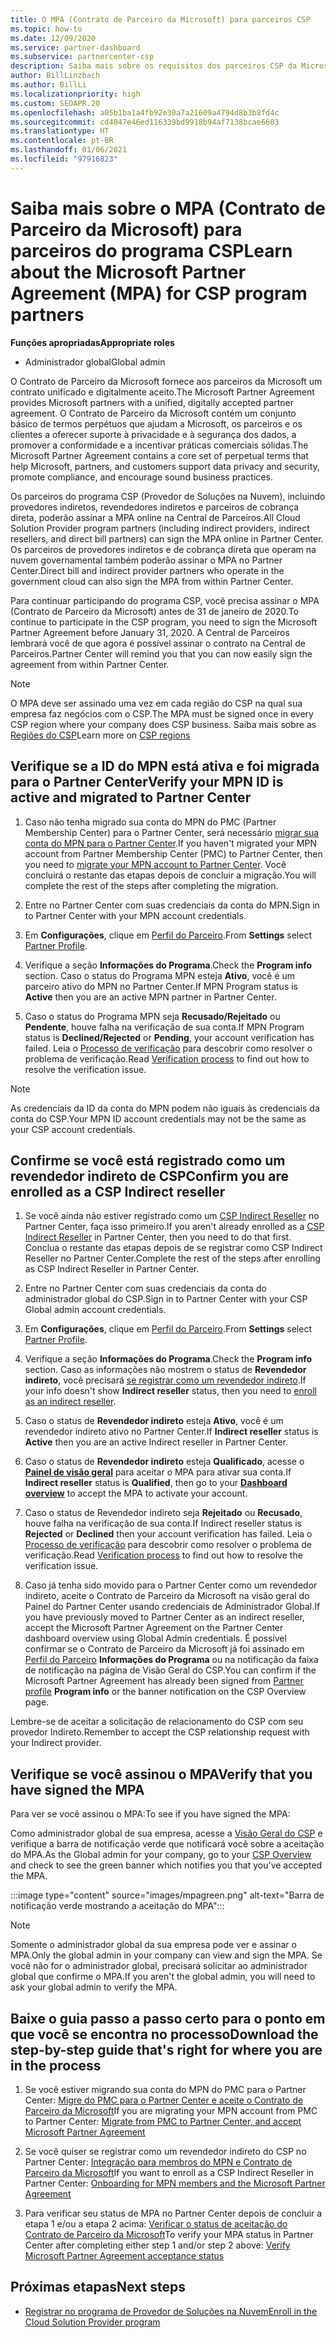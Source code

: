 ```yaml
---
title: O MPA (Contrato de Parceiro da Microsoft) para parceiros CSP
ms.topic: how-to
ms.date: 12/09/2020
ms.service: partner-dashboard
ms.subservice: partnercenter-csp
description: Saiba mais sobre os requisitos dos parceiros CSP da Microsoft para assinar e verificar esse MPA (Contrato de Parceiro da Microsoft) unificado e digitalmente aceito.
author: BillLinzbach
ms.author: BillLi
ms.localizationpriority: high
ms.custom: SEOAPR.20
ms.openlocfilehash: a05b1ba1a4fb92e30a7a21609a4794d8b3b8fd4c
ms.sourcegitcommit: cd4047e46ed116339bd9918b94af7138bcae6603
ms.translationtype: HT
ms.contentlocale: pt-BR
ms.lasthandoff: 01/06/2021
ms.locfileid: "97916823"
---
```

# <a name="learn-about-the-microsoft-partner-agreement-mpa-for-csp-program-partners"></a><span data-ttu-id="d6d34-103">Saiba mais sobre o MPA (Contrato de Parceiro da Microsoft) para parceiros do programa CSP</span><span class="sxs-lookup"><span data-stu-id="d6d34-103">Learn about the Microsoft Partner Agreement (MPA) for CSP program partners</span></span>

<span data-ttu-id="d6d34-104">**Funções apropriadas**</span><span class="sxs-lookup"><span data-stu-id="d6d34-104">**Appropriate roles**</span></span>

- <span data-ttu-id="d6d34-105">Administrador global</span><span class="sxs-lookup"><span data-stu-id="d6d34-105">Global admin</span></span>

<span data-ttu-id="d6d34-106">O Contrato de Parceiro da Microsoft fornece aos parceiros da Microsoft um contrato unificado e digitalmente aceito.</span><span class="sxs-lookup"><span data-stu-id="d6d34-106">The Microsoft Partner Agreement provides Microsoft partners with a unified, digitally accepted partner agreement.</span></span> <span data-ttu-id="d6d34-107">O Contrato de Parceiro da Microsoft contém um conjunto básico de termos perpétuos que ajudam a Microsoft, os parceiros e os clientes a oferecer suporte à privacidade e à segurança dos dados, a promover a conformidade e a incentivar práticas comerciais sólidas.</span><span class="sxs-lookup"><span data-stu-id="d6d34-107">The Microsoft Partner Agreement contains a core set of perpetual terms that help Microsoft, partners, and customers support data privacy and security, promote compliance, and encourage sound business practices.</span></span>

<span data-ttu-id="d6d34-108">Os parceiros do programa CSP (Provedor de Soluções na Nuvem), incluindo provedores indiretos, revendedores indiretos e parceiros de cobrança direta, poderão assinar a MPA online na Central de Parceiros.</span><span class="sxs-lookup"><span data-stu-id="d6d34-108">All Cloud Solution Provider program partners (including indirect providers, indirect resellers, and direct bill partners) can sign the MPA online in Partner Center.</span></span> <span data-ttu-id="d6d34-109">Os parceiros de provedores indiretos e de cobrança direta que operam na nuvem governamental também poderão assinar o MPA no Partner Center.</span><span class="sxs-lookup"><span data-stu-id="d6d34-109">Direct bill and indirect provider partners who operate in the government cloud can also sign the MPA from within Partner Center.</span></span>

<span data-ttu-id="d6d34-110">Para continuar participando do programa CSP, você precisa assinar o MPA (Contrato de Parceiro da Microsoft) antes de 31 de janeiro de 2020.</span><span class="sxs-lookup"><span data-stu-id="d6d34-110">To continue to participate in the CSP program, you need to sign the Microsoft Partner Agreement before January 31, 2020.</span></span> <span data-ttu-id="d6d34-111">A Central de Parceiros lembrará você de que agora é possível assinar o contrato na Central de Parceiros.</span><span class="sxs-lookup"><span data-stu-id="d6d34-111">Partner Center will remind you that you can now easily sign the agreement from within Partner Center.</span></span>

>[!NOTE]
><span data-ttu-id="d6d34-112">O MPA deve ser assinado uma vez em cada região do CSP na qual sua empresa faz negócios com o CSP.</span><span class="sxs-lookup"><span data-stu-id="d6d34-112">The MPA must be signed once in every CSP region where your company does CSP business.</span></span> <span data-ttu-id="d6d34-113">Saiba mais sobre as [Regiões do CSP](regional-authorization-overview.md)</span><span class="sxs-lookup"><span data-stu-id="d6d34-113">Learn more on [CSP regions](regional-authorization-overview.md)</span></span> 

## <a name="verify-your-mpn-id-is-active-and-migrated-to-partner-center"></a><span data-ttu-id="d6d34-114">Verifique se a ID do MPN está ativa e foi migrada para o Partner Center</span><span class="sxs-lookup"><span data-stu-id="d6d34-114">Verify your MPN ID is active and migrated to Partner Center</span></span>

1. <span data-ttu-id="d6d34-115">Caso não tenha migrado sua conta do MPN do PMC (Partner Membership Center) para o Partner Center, será necessário [migrar sua conta do MPN para o Partner Center](move-pmc-pc-map.md).</span><span class="sxs-lookup"><span data-stu-id="d6d34-115">If you haven't migrated your MPN account from Partner Membership Center (PMC) to Partner Center, then you need to [migrate your MPN account to Partner Center](move-pmc-pc-map.md).</span></span> <span data-ttu-id="d6d34-116">Você concluirá o restante das etapas depois de concluir a migração.</span><span class="sxs-lookup"><span data-stu-id="d6d34-116">You will complete the rest of the steps after completing the migration.</span></span> 

1. <span data-ttu-id="d6d34-117">Entre no Partner Center com suas credenciais da conta do MPN.</span><span class="sxs-lookup"><span data-stu-id="d6d34-117">Sign in to Partner Center with your MPN account credentials.</span></span>
 
1. <span data-ttu-id="d6d34-118">Em **Configurações**, clique em [Perfil do Parceiro](https://partner.microsoft.com/pcv/accountsettings/connectedpartnerprofile).</span><span class="sxs-lookup"><span data-stu-id="d6d34-118">From **Settings** select [Partner Profile](https://partner.microsoft.com/pcv/accountsettings/connectedpartnerprofile).</span></span>

1. <span data-ttu-id="d6d34-119">Verifique a seção **Informações do Programa**.</span><span class="sxs-lookup"><span data-stu-id="d6d34-119">Check the **Program info** section.</span></span> <span data-ttu-id="d6d34-120">Caso o status do Programa MPN esteja **Ativo**, você é um parceiro ativo do MPN no Partner Center.</span><span class="sxs-lookup"><span data-stu-id="d6d34-120">If MPN Program status is **Active** then you are an active MPN partner in Partner Center.</span></span>
 
1. <span data-ttu-id="d6d34-121">Caso o status do Programa MPN seja **Recusado/Rejeitado** ou **Pendente**, houve falha na verificação de sua conta.</span><span class="sxs-lookup"><span data-stu-id="d6d34-121">If MPN Program status is **Declined/Rejected** or **Pending**, your account verification has failed.</span></span> <span data-ttu-id="d6d34-122">Leia o [Processo de verificação](verification-responses.md) para descobrir como resolver o problema de verificação.</span><span class="sxs-lookup"><span data-stu-id="d6d34-122">Read [Verification process](verification-responses.md) to find out how to resolve the verification issue.</span></span>



>[!NOTE]
><span data-ttu-id="d6d34-123">As credenciais da ID da conta do MPN podem não iguais às credenciais da conta do CSP.</span><span class="sxs-lookup"><span data-stu-id="d6d34-123">Your MPN ID account credentials may not be the same as your CSP account credentials.</span></span>

## <a name="confirm-you-are-enrolled-as-a-csp-indirect-reseller"></a><span data-ttu-id="d6d34-124">Confirme se você está registrado como um revendedor indireto de CSP</span><span class="sxs-lookup"><span data-stu-id="d6d34-124">Confirm you are enrolled as a CSP Indirect reseller</span></span>

1. <span data-ttu-id="d6d34-125">Se você ainda não estiver registrado como um [CSP Indirect Reseller](indirect-reseller-tasks-in-partner-center.md) no Partner Center, faça isso primeiro.</span><span class="sxs-lookup"><span data-stu-id="d6d34-125">If you aren't already enrolled as a [CSP Indirect Reseller](indirect-reseller-tasks-in-partner-center.md) in Partner Center, then you need to do that first.</span></span> <span data-ttu-id="d6d34-126">Conclua o restante das etapas depois de se registrar como CSP Indirect Reseller no Partner Center.</span><span class="sxs-lookup"><span data-stu-id="d6d34-126">Complete the rest of the steps after enrolling as CSP Indirect Reseller in Partner Center.</span></span>

1. <span data-ttu-id="d6d34-127">Entre no Partner Center com suas credenciais da conta do administrador global do CSP.</span><span class="sxs-lookup"><span data-stu-id="d6d34-127">Sign in to Partner Center with your CSP Global admin account credentials.</span></span>

1. <span data-ttu-id="d6d34-128">Em **Configurações**, clique em [Perfil do Parceiro](https://partner.microsoft.com/pcv/accountsettings/partnerprofile).</span><span class="sxs-lookup"><span data-stu-id="d6d34-128">From **Settings** select [Partner Profile](https://partner.microsoft.com/pcv/accountsettings/partnerprofile).</span></span>

1. <span data-ttu-id="d6d34-129">Verifique a seção **Informações do Programa**.</span><span class="sxs-lookup"><span data-stu-id="d6d34-129">Check the **Program info** section.</span></span> <span data-ttu-id="d6d34-130">Caso as informações não mostrem o status de **Revendedor indireto**, você precisará [se registrar como um revendedor indireto](indirect-reseller-tasks-in-partner-center.md).</span><span class="sxs-lookup"><span data-stu-id="d6d34-130">If your info doesn't show **Indirect reseller** status, then you need to [enroll as an indirect reseller](indirect-reseller-tasks-in-partner-center.md).</span></span>

1. <span data-ttu-id="d6d34-131">Caso o status de **Revendedor indireto** esteja **Ativo**, você é um revendedor indireto ativo no Partner Center.</span><span class="sxs-lookup"><span data-stu-id="d6d34-131">If  **Indirect reseller** status is **Active** then you are an active Indirect reseller in Partner Center.</span></span>
 
4. <span data-ttu-id="d6d34-132">Caso o status de **Revendedor indireto** esteja **Qualificado**, acesse o [**Painel de visão geral**](https://partner.microsoft.com/pcv/dashboard/overview) para aceitar o MPA para ativar sua conta.</span><span class="sxs-lookup"><span data-stu-id="d6d34-132">If  **Indirect reseller** status is **Qualified**, then go to your [**Dashboard overview**](https://partner.microsoft.com/pcv/dashboard/overview) to accept the MPA to activate your account.</span></span>
 
1. <span data-ttu-id="d6d34-133">Caso o status de Revendedor indireto seja **Rejeitado** ou **Recusado**, houve falha na verificação de sua conta.</span><span class="sxs-lookup"><span data-stu-id="d6d34-133">If Indirect reseller status is **Rejected** or **Declined** then your account verification has failed.</span></span> <span data-ttu-id="d6d34-134">Leia o [Processo de verificação](verification-responses.md) para descobrir como resolver o problema de verificação.</span><span class="sxs-lookup"><span data-stu-id="d6d34-134">Read [Verification process](verification-responses.md) to find out how to resolve the verification issue.</span></span>

1. <span data-ttu-id="d6d34-135">Caso já tenha sido movido para o Partner Center como um revendedor indireto, aceite o Contrato de Parceiro da Microsoft na visão geral do Painel do Partner Center usando credenciais de Administrador Global.</span><span class="sxs-lookup"><span data-stu-id="d6d34-135">If you have previously moved to Partner Center as an indirect reseller, accept the Microsoft Partner Agreement on the Partner Center dashboard overview using Global Admin credentials.</span></span> <span data-ttu-id="d6d34-136">É possível confirmar se o Contrato de Parceiro da Microsoft já foi assinado em [Perfil do Parceiro](https://partner.microsoft.com/pcv/accountsettings/partnerprofile) **Informações do Programa** ou na notificação da faixa de notificação na página de Visão Geral do CSP.</span><span class="sxs-lookup"><span data-stu-id="d6d34-136">You can confirm if the Microsoft Partner Agreement has already been signed from [Partner profile](https://partner.microsoft.com/pcv/accountsettings/partnerprofile) **Program info** or the banner notification on the CSP Overview page.</span></span>

<span data-ttu-id="d6d34-137">Lembre-se de aceitar a solicitação de relacionamento do CSP com seu provedor Indireto.</span><span class="sxs-lookup"><span data-stu-id="d6d34-137">Remember to accept the CSP relationship request with your Indirect provider.</span></span>

## <a name="verify-that-you-have-signed-the-mpa"></a><span data-ttu-id="d6d34-138">Verifique se você assinou o MPA</span><span class="sxs-lookup"><span data-stu-id="d6d34-138">Verify that you have signed the MPA</span></span>

<span data-ttu-id="d6d34-139">Para ver se você assinou o MPA:</span><span class="sxs-lookup"><span data-stu-id="d6d34-139">To see if you have signed the MPA:</span></span>

 <span data-ttu-id="d6d34-140">Como administrador global de sua empresa, acesse a [Visão Geral do CSP](https://partner.microsoft.com/pcv/dashboard/overview) e verifique a barra de notificação verde que notificará você sobre a aceitação do MPA.</span><span class="sxs-lookup"><span data-stu-id="d6d34-140">As the Global admin for your company, go to your [CSP Overview](https://partner.microsoft.com/pcv/dashboard/overview) and check to see the green banner which notifies you that you've accepted the MPA.</span></span>

 
:::image type="content" source="images/mpagreen.png" alt-text="Barra de notificação verde mostrando a aceitação do MPA":::

>[!NOTE]
><span data-ttu-id="d6d34-142">Somente o administrador global da sua empresa pode ver e assinar o MPA.</span><span class="sxs-lookup"><span data-stu-id="d6d34-142">Only the global admin in your company can view and sign the MPA.</span></span> <span data-ttu-id="d6d34-143">Se você não for o administrador global, precisará solicitar ao administrador global que confirme o MPA.</span><span class="sxs-lookup"><span data-stu-id="d6d34-143">If you aren't the global admin, you will need to ask your global admin to verify the MPA.</span></span>


## <a name="download-the-step-by-step-guide-thats-right-for-where-you-are-in-the-process"></a><span data-ttu-id="d6d34-144">Baixe o guia passo a passo certo para o ponto em que você se encontra no processo</span><span class="sxs-lookup"><span data-stu-id="d6d34-144">Download the step-by-step guide that's right for where you are in the process</span></span>

1. <span data-ttu-id="d6d34-145">Se você estiver migrando sua conta do MPN do PMC para o Partner Center: [Migre do PMC para o Partner Center e aceite o Contrato de Parceiro da Microsoft](https://assetsprod.microsoft.com/mpn/migrate-pmc-pc-mpa-guide.pptx)</span><span class="sxs-lookup"><span data-stu-id="d6d34-145">If you are migrating your MPN account from PMC to Partner Center: [Migrate from PMC to Partner Center, and accept Microsoft Partner Agreement](https://assetsprod.microsoft.com/mpn/migrate-pmc-pc-mpa-guide.pptx)</span></span>

2. <span data-ttu-id="d6d34-146">Se você quiser se registrar como um revendedor indireto do CSP no Partner Center: [Integração para membros do MPN e Contrato de Parceiro da Microsoft](https://assetsprod.microsoft.com/mpn/onboard-pc-csp-mpn-mpa-guide.pptx)</span><span class="sxs-lookup"><span data-stu-id="d6d34-146">If you want to enroll as a CSP Indirect Reseller in Partner Center: [Onboarding for MPN members and the Microsoft Partner Agreement](https://assetsprod.microsoft.com/mpn/onboard-pc-csp-mpn-mpa-guide.pptx)</span></span>

3. <span data-ttu-id="d6d34-147">Para verificar seu status de MPA no Partner Center depois de concluir a etapa 1 e/ou a etapa 2 acima: [Verificar o status de aceitação do Contrato de Parceiro da Microsoft](https://assetsprod.microsoft.com/mpn/verify-mpa-acceptance-status.pptx)</span><span class="sxs-lookup"><span data-stu-id="d6d34-147">To verify your MPA status in Partner Center after completing either step 1 and/or step 2 above: [Verify Microsoft Partner Agreement acceptance status](https://assetsprod.microsoft.com/mpn/verify-mpa-acceptance-status.pptx)</span></span>
 
## <a name="next-steps"></a><span data-ttu-id="d6d34-148">Próximas etapas</span><span class="sxs-lookup"><span data-stu-id="d6d34-148">Next steps</span></span>

- [<span data-ttu-id="d6d34-149">Registrar no programa de Provedor de Soluções na Nuvem</span><span class="sxs-lookup"><span data-stu-id="d6d34-149">Enroll in the Cloud Solution Provider program</span></span>](enrolling-in-the-csp-program.md)
